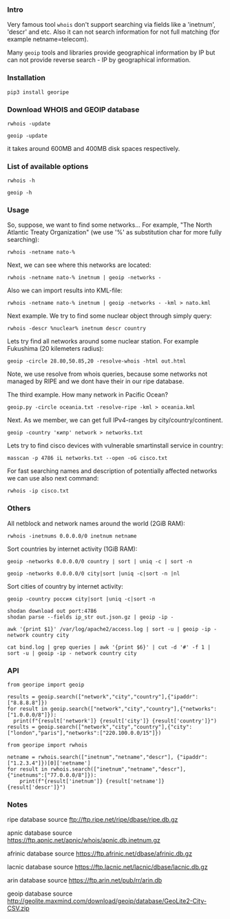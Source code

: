 ### Intro

Very famous tool `whois` don't support searching via fields like a 'inetnum', 'descr' and etc. Also it can not
search information for not full matching (for example netname=telecom).

Many `geoip` tools and libraries provide geographical information by IP but can not provide reverse search - IP by geographical information.

### Installation

`pip3 install georipe`

### Download WHOIS and GEOIP database

`rwhois -update`

`geoip -update`

it takes around 600MB and 400MB disk spaces respectively.

### List of available options

`rwhois -h`

`geoip -h`

### Usage

So, suppose, we want to find some networks... For example, "The North Atlantic Treaty Organization" (we use '%' as substitution char for more fully searching):

`rwhois -netname nato-%`

Next, we can see where this networks are located:

`rwhois -netname nato-% inetnum | geoip -networks -`

Also we can import results into KML-file:

`rwhois -netname nato-% inetnum | geoip -networks - -kml > nato.kml`

Next example. We try to find some nuclear object through simply query:

`rwhois -descr %nuclear% inetnum descr country`

Lets try find all networks around some nuclear station. For example Fukushima (20 kilemeters radius):

`geoip -circle 28.80,50.85,20 -resolve-whois -html out.html`

Note, we use resolve from whois queries, because some networks not managed by RIPE and we dont have their in our ripe database.

The third example. How many network in Pacific Ocean?

`geoip.py -circle oceania.txt -resolve-ripe -kml > oceania.kml`

Next. As we member, we can get full IPv4-ranges by city/country/continent.

`geoip -country 'кипр' network > networks.txt`

Lets try to find cisco devices with vulnerable smartinstall service in country:

`masscan -p 4786 iL networks.txt --open -oG cisco.txt`

For fast searching names and description of potentially affected networks we can use also next command:

`rwhois -ip cisco.txt`

### Others

All netblock and network names around the world (2GiB RAM):

`rwhois -inetnums 0.0.0.0/0 inetnum netname`

Sort countries by internet activity (1GiB RAM):

`geoip -networks 0.0.0.0/0 country | sort | uniq -c | sort -n`

`geoip -networks 0.0.0.0/0 city|sort |uniq -c|sort -n |nl`

Sort cities of country by internet activity:

`geoip -country россия city|sort |uniq -c|sort -n`


```
shodan download out port:4786
shodan parse --fields ip_str out.json.gz | geoip -ip -
```

`awk '{print $1}' /var/log/apache2/access.log | sort -u | geoip -ip - network country city`

`cat bind.log | grep queries | awk '{print $6}' | cut -d '#' -f 1 | sort -u | geoip -ip - network country city`

### API

```
from georipe import geoip

results = geoip.search(["network","city","country"],{"ipaddr":["8.8.8.8"]})
for result in geoip.search(["network","city","country"],{"networks":["1.0.0.0/8"]}):
  print(f"{result['network']} {result['city']} {result['country']}")
results = geoip.search(["network","city","country"],{"city":["london","paris"],"networks":["220.100.0.0/15"]})
```

```
from georipe import rwhois

netname = rwhois.search(["inetnum","netname","descr"], {"ipaddr":["1.2.3.4"]})[0]['netname']
for result in rwhois.search(["inetnum","netname","descr"], {"inetnums":["77.0.0.0/8"]}):
	print(f"{result['inetnum']} {result['netname']} {result['descr']}")
```

### Notes

ripe database source ftp://ftp.ripe.net/ripe/dbase/ripe.db.gz

apnic database source https://ftp.apnic.net/apnic/whois/apnic.db.inetnum.gz

afrinic database source https://ftp.afrinic.net/dbase/afrinic.db.gz

lacnic database source https://ftp.lacnic.net/lacnic/dbase/lacnic.db.gz

arin database source https://ftp.arin.net/pub/rr/arin.db

geoip database source http://geolite.maxmind.com/download/geoip/database/GeoLite2-City-CSV.zip
